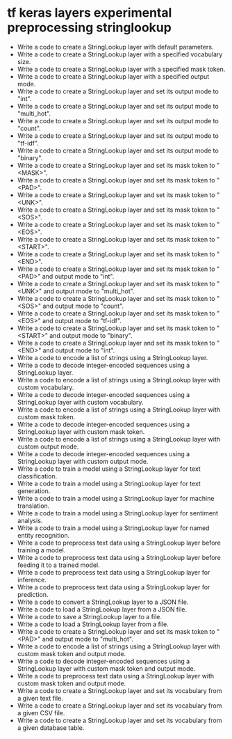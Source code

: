 # tf keras layers experimental preprocessing stringlookup

- Write a code to create a StringLookup layer with default parameters.
- Write a code to create a StringLookup layer with a specified vocabulary size.
- Write a code to create a StringLookup layer with a specified mask token.
- Write a code to create a StringLookup layer with a specified output mode.
- Write a code to create a StringLookup layer and set its output mode to "int".
- Write a code to create a StringLookup layer and set its output mode to "multi_hot".
- Write a code to create a StringLookup layer and set its output mode to "count".
- Write a code to create a StringLookup layer and set its output mode to "tf-idf".
- Write a code to create a StringLookup layer and set its output mode to "binary".
- Write a code to create a StringLookup layer and set its mask token to "&lt;MASK&gt;".
- Write a code to create a StringLookup layer and set its mask token to "&lt;PAD&gt;".
- Write a code to create a StringLookup layer and set its mask token to "&lt;UNK&gt;".
- Write a code to create a StringLookup layer and set its mask token to "&lt;SOS&gt;".
- Write a code to create a StringLookup layer and set its mask token to "&lt;EOS&gt;".
- Write a code to create a StringLookup layer and set its mask token to "&lt;START&gt;".
- Write a code to create a StringLookup layer and set its mask token to "&lt;END&gt;".
- Write a code to create a StringLookup layer and set its mask token to "&lt;PAD&gt;" and output mode to "int".
- Write a code to create a StringLookup layer and set its mask token to "&lt;UNK&gt;" and output mode to "multi_hot".
- Write a code to create a StringLookup layer and set its mask token to "&lt;SOS&gt;" and output mode to "count".
- Write a code to create a StringLookup layer and set its mask token to "&lt;EOS&gt;" and output mode to "tf-idf".
- Write a code to create a StringLookup layer and set its mask token to "&lt;START&gt;" and output mode to "binary".
- Write a code to create a StringLookup layer and set its mask token to "&lt;END&gt;" and output mode to "int".
- Write a code to encode a list of strings using a StringLookup layer.
- Write a code to decode integer-encoded sequences using a StringLookup layer.
- Write a code to encode a list of strings using a StringLookup layer with custom vocabulary.
- Write a code to decode integer-encoded sequences using a StringLookup layer with custom vocabulary.
- Write a code to encode a list of strings using a StringLookup layer with custom mask token.
- Write a code to decode integer-encoded sequences using a StringLookup layer with custom mask token.
- Write a code to encode a list of strings using a StringLookup layer with custom output mode.
- Write a code to decode integer-encoded sequences using a StringLookup layer with custom output mode.
- Write a code to train a model using a StringLookup layer for text classification.
- Write a code to train a model using a StringLookup layer for text generation.
- Write a code to train a model using a StringLookup layer for machine translation.
- Write a code to train a model using a StringLookup layer for sentiment analysis.
- Write a code to train a model using a StringLookup layer for named entity recognition.
- Write a code to preprocess text data using a StringLookup layer before training a model.
- Write a code to preprocess text data using a StringLookup layer before feeding it to a trained model.
- Write a code to preprocess text data using a StringLookup layer for inference.
- Write a code to preprocess text data using a StringLookup layer for prediction.
- Write a code to convert a StringLookup layer to a JSON file.
- Write a code to load a StringLookup layer from a JSON file.
- Write a code to save a StringLookup layer to a file.
- Write a code to load a StringLookup layer from a file.
- Write a code to create a StringLookup layer and set its mask token to "&lt;PAD&gt;" and output mode to "multi_hot".
- Write a code to encode a list of strings using a StringLookup layer with custom mask token and output mode.
- Write a code to decode integer-encoded sequences using a StringLookup layer with custom mask token and output mode.
- Write a code to preprocess text data using a StringLookup layer with custom mask token and output mode.
- Write a code to create a StringLookup layer and set its vocabulary from a given text file.
- Write a code to create a StringLookup layer and set its vocabulary from a given CSV file.
- Write a code to create a StringLookup layer and set its vocabulary from a given database table.